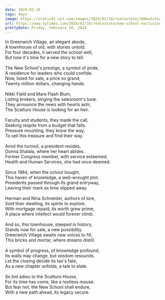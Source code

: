 ```yaml
---
date: 2024-02-16
tags: days
image: https://static01.nyt.com/images/2024/02/18/realestate/16NewSchool_photo5/16NewSchool_photo5-facebookJumbo.jpg
url: https://www.nytimes.com/2024/02/16/realestate/new-school-exclusive-townhouse-west-village.html
prettyDate: Friday, February 16, 2024
---
```

In Greenwich Village, an elegant abode,<br>A townhouse of old, with stories untold.<br>For four decades, it served the school well,<br>But now it's time for a new story to tell.<br><br>The New School's prestige, a symbol of pride,<br>A residence for leaders who could confide.<br>Now, listed for sale, a price so grand,<br>Twenty million dollars, changing hands.<br><br>Nikki Field and Mara Flash Blum,<br>Listing brokers, singing the salesroom's tune.<br>They announce the news with hearts astir,<br>The Scatturo House is looking for an heir.<br><br>Faculty and students, they made the call,<br>Seeking respite from a budget that falls.<br>Pressure mounting, they know the way,<br>To sell this treasure and find their way.<br><br>Amid the turmoil, a president resides,<br>Donna Shalala, where her heart abides.<br>Former Congress member, with service esteemed,<br>Health and Human Services, she had once deemed.<br><br>Since 1984, when the school bought,<br>This haven of knowledge, a well-wrought plot.<br>Presidents passed through its grand entryway,<br>Leaving their mark as time slipped away.<br><br>Herman and Nina Schneider, authors of lore,<br>Sold their dwelling, its spirits to explore.<br>With mortgage repaid, its worth grew prime,<br>A place where intellect would forever climb.<br><br>And so, this townhouse, steeped in history,<br>Stands now for sale, a new possibility.<br>Greenwich Village awaits new voices to fill,<br>This bricks and mortar, where dreams distill.<br><br>A symbol of progress, of knowledge profound,<br>Its walls may change, but wisdom resounds.<br>Let the closing decide its tax's fate,<br>As a new chapter unfolds, a tale to elate.<br><br>So bid adieu to the Scatturo House,<br>For its time has come, like a restless mouse.<br>But fear not, the New School shall endure,<br>With a new path ahead, its legacy secure.